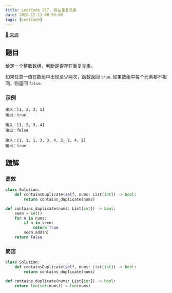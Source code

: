 ```yaml
---
title: LeetCode 217. 存在重复元素
date: 2020-12-13 00:50:00
tags: [LeetCode]
---
```


[:link: 来源](https://leetcode-cn.com/problems/contains-duplicate/)

## 题目

给定一个整数数组，判断是否存在重复元素。

如果任意一值在数组中出现至少两次，函数返回 `true`. 如果数组中每个元素都不相同，则返回 `false`.

### 示例

```raw
输入：[1, 2, 3, 1]
输出：true
```

```raw
输入：[1, 2, 3, 4]
输出：false
```

```raw
输入：[1, 1, 1, 3, 3, 4, 3, 2, 4, 2]
输出：true
```

<!-- more -->

## 题解

### 高效

```python
class Solution:
    def containsDuplicate(self, nums: List[int]) -> bool:
        return contains_duplicate(nums)

def contains_duplicate(nums: List[int]) -> bool:
    seen = set()
    for n in nums:
        if n in seen:
            return True
        seen.add(n)
    return False
```

### 简洁

```python
class Solution:
    def containsDuplicate(self, nums: List[int]) -> bool:
        return contains_duplicate(nums)

def contains_duplicate(nums: List[int]) -> bool:
    return len(set(nums)) < len(nums)
```
